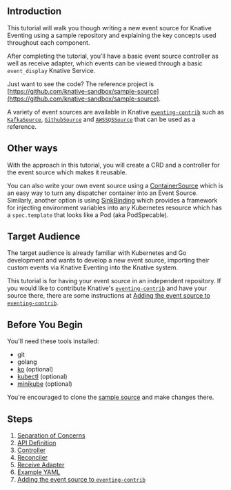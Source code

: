## Introduction

This tutorial will walk you though writing a new event source for Knative
Eventing using a sample repository and explaining the key concepts used
throughout each component.

After completing the tutorial, you'll have a basic event source controller as
well as receive adapter, which events can be viewed through a basic
`event_display` Knative Service.

Just want to see the code? The reference project is
[https://github.com/knative-sandbox/sample-source](https://github.com/knative-sandbox/sample-source).

A variety of event sources are available in Knative [`eventing-contrib`](https://github.com/knative/eventing-contrib/) such as
[`KafkaSource`](https://github.com/knative/eventing-contrib/tree/master/kafka/source),
[`GithubSource`](https://github.com/knative/eventing-contrib/tree/master/github) and
[`AWSSQSSource`](https://github.com/knative/eventing-contrib/tree/master/awssqs) that can be used as a reference.

## Other ways

With the approach in this tutorial, you will create a CRD and a controller for the event source which makes it reusable.

You can also write your own event source using a [ContainerSource](../../../eventing/sources/README.md#meta-sources) which
is an easy way to turn any dispatcher container into an Event Source. Similarly, another option is using [SinkBinding](../../../eventing/sources/README.md#meta-sources)
which provides a framework for injecting environment variables into any Kubernetes resource which has a `spec.template` that looks like a Pod (aka PodSpecable).


## Target Audience

The target audience is already familiar with Kubernetes and Go development and
wants to develop a new event source, importing their custom events via Knative
Eventing into the Knative system.

This tutorial is for having your event source in an independent repository.
If you would like to contribute Knative's [`eventing-contrib`](https://github.com/knative/eventing-contrib/) and have your source
there, there are some instructions at [Adding the event source to `eventing-contrib`](./07-eventing-contrib.md).

## Before You Begin

You'll need these tools installed:

- git
- golang
- [ko](https://github.com/google/ko/) (optional)
- [kubectl](https://kubernetes.io/docs/tasks/tools/install-kubectl/) (optional)
- [minikube](https://github.com/kubernetes/minikube) (optional)

You're encouraged to clone the [sample source](https://github.com/knative-sandbox/sample-source) and make changes there.

## Steps

1. [Separation of Concerns](./01-theory.md)
2. [API Definition](./02-lifecycle-and-types.md)
3. [Controller](./03-controller.md)
4. [Reconciler](./04-reconciler.md)
5. [Receive Adapter](./05-receive-adapter.md)
6. [Example YAML](./06-yaml.md)
7. [Adding the event source to `eventing-contrib`](./07-eventing-contrib.md)

